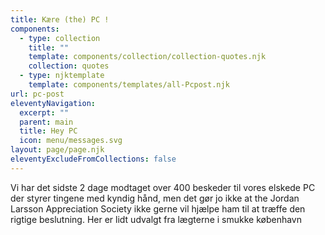```yaml
---
title: Kære (the) PC !
components:
  - type: collection
    title: ""
    template: components/collection/collection-quotes.njk
    collection: quotes
  - type: njktemplate
    template: components/templates/all-Pcpost.njk
url: pc-post
eleventyNavigation:
  excerpt: ""
  parent: main
  title: Hey PC
  icon: menu/messages.svg
layout: page/page.njk
eleventyExcludeFromCollections: false
---
```

V﻿i har det sidste 2 dage modtaget over 400 beskeder til vores elskede PC der styrer tingene med kyndig hånd, men det gør jo ikke at the Jordan Larsson Appreciation Society ikke gerne vil hjælpe ham til at træffe den rigtige beslutning. H﻿er er lidt udvalgt fra lægterne i smukke københavn